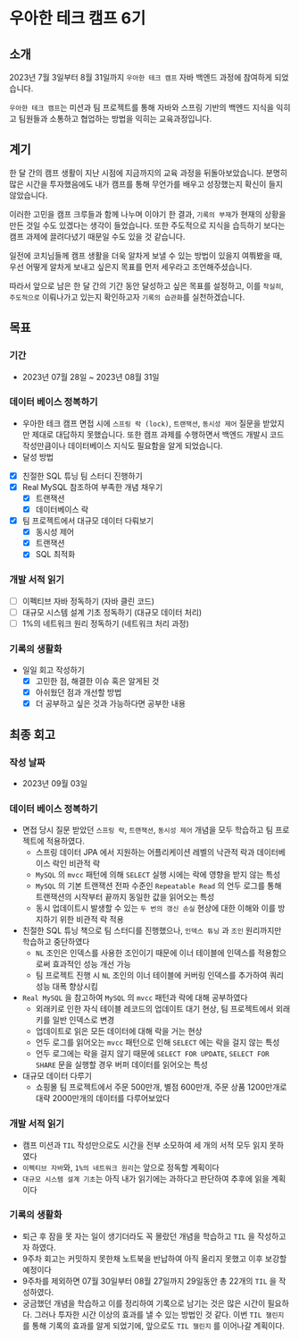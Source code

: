 # 우아한 테크 캠프 6기

## 소개
2023년 7월 3일부터 8월 31일까지 `우아한 테크 캠프` 자바 백엔드 과정에 참여하게 되었습니다.

`우아한 테크 캠프`는 미션과 팀 프로젝트를 통해 자바와 스프링 기반의 백엔드 지식을 익히고 팀원들과 소통하고 협업하는 방법을 익히는 교육과정입니다.

## 계기
한 달 간의 캠프 생활이 지난 시점에 지금까지의 교육 과정을 뒤돌아보았습니다. 분명히 많은 시간을 투자했음에도 내가 캠프를 통해 무언가를 배우고 성장했는지 확신이 들지 않았습니다.

이러한 고민을 캠프 크루들과 함께 나누며 이야기 한 결과, `기록의 부재`가 현재의 상황을 만든 것일 수도 있겠다는 생각이 들었습니다. 또한 주도적으로 지식을 습득하기 보다는 캠프 과제에 끌려다녔기 때문일 수도 있을 것 같습니다.

일전에 코치님들께 캠프 생활을 더욱 알차게 보낼 수 있는 방법이 있을지 여쭤봤을 때, 우선 어떻게 알차게 보내고 싶은지 목표를 먼저 세우라고 조언해주셨습니다.

따라서 앞으로 남은 한 달 간의 기간 동안 달성하고 싶은 목표를 설정하고, 이를 `착실히`, `주도적으로` 이뤄나가고 있는지 확인하고자 `기록의 습관화`를 실천하겠습니다.

## 목표
### 기간
- 2023년 07월 28일 ~ 2023년 08월 31일

### 데이터 베이스 정복하기
- 우아한 테크 캠프 면접 시에 `스프링 락 (lock)`, `트랜잭션`, `동시성 제어` 질문을 받았지만 제대로 대답하지 못했습니다. 또한 캠프 과제를 수행하면서 백엔드 개발시 코드 작성만큼이나 데이터베이스 지식도 필요함을 알게 되었습니다.
- 달성 방법
- [X] 친절한 SQL 튜닝 팀 스터디 진행하기
- [X] Real MySQL 참조하여 부족한 개념 채우기
  - [X] 트랜잭션
  - [X] 데이터베이스 락
- [X] 팀 프로젝트에서 대규모 데이터 다뤄보기
  - [X] 동시성 제어
  - [X] 트랜잭션
  - [X] SQL 최적화

### 개발 서적 읽기
- [ ] 이펙티브 자바 정독하기 (자바 클린 코드)
- [ ] 대규모 시스템 설계 기초 정독하기 (대규모 데이터 처리)
- [ ] 1%의 네트워크 원리 정독하기 (네트워크 처리 과정)

### 기록의 생활화
- 일일 회고 작성하기
	- [X] 고민한 점, 해결한 이슈 혹은 알게된 것
    - [X] 아쉬웠던 점과 개선할 방법
    - [X] 더 공부하고 싶은 것과 가능하다면 공부한 내용

## 최종 회고
### 작성 날짜
- 2023년 09월 03일

### 데이터 베이스 정복하기
- 면접 당시 질문 받았던 `스프링 락`, `트랜잭션`, `동시성 제어` 개념을 모두 학습하고 팀 프로젝트에 적용하였다.
  - 스프링 데이터 JPA 에서 지원하는 어플리케이션 레벨의 낙관적 락과 데이터베이스 락인 비관적 락
  - `MySQL` 의 `mvcc` 패턴에 의해 `SELECT` 실행 시에는 락에 영향을 받지 않는 특성
  - `MySQL` 의 기본 트랜잭션 전파 수준인 `Repeatable Read` 의 언두 로그를 통해 트랜잭션의 시작부터 끝까지 동일한 값을 읽어오는 특성
  - 동시 업데이트시 발생할 수 있는 `두 번의 갱신 손실` 현상에 대한 이해와 이를 방지하기 위한 비관적 락 적용
- 친절한 SQL 튜닝 책으로 팀 스터디를 진행했으나, `인덱스 튜닝` 과 `조인` 원리까지만 학습하고 중단하였다
  - `NL` 조인은 인덱스를 사용한 조인이기 때문에 이너 테이블에 인덱스를 적용함으로써 효과적인 성능 개선 가능
  - 팀 프로젝트 진행 시 `NL` 조인의 이너 테이블에 커버링 인덱스를 추가하여 쿼리 성능 대폭 향상시킴
- `Real MySQL` 을 참고하여 `MySQL` 의 `mvcc` 패턴과 락에 대해 공부하였다
  - 외래키로 인한 자식 테이블 레코드의 업데이트 대기 현상, 팀 프로젝트에서 외래키를 일반 인덱스로 변경
  - 업데이트로 읽은 모든 데이터에 대해 락을 거는 현상
  - 언두 로그를 읽어오는 `mvcc` 패턴으로 인해 `SELECT` 에는 락을 걸지 않는 특성
  - 언두 로그에는 락을 걸지 않기 때문에 `SELECT FOR UPDATE`, `SELECT FOR SHARE` 문을 실행할 경우 버퍼 데이터를 읽어오는 특성
- 대규모 데이터 다루기
  - 쇼핑몰 팀 프로젝트에서 주문 500만개, 별점 600만개, 주문 상품 1200만개로 대략 2000만개의 데이터를 다루어보았다

### 개발 서적 읽기
- 캠프 미션과 `TIL` 작성만으로도 시간을 전부 소모하여 세 개의 서적 모두 읽지 못하였다
- `이펙티브 자바`와, `1%의 네트워크 원리`는 앞으로 정독할 계획이다
- `대규모 시스템 설계 기초`는 아직 내가 읽기에는 과하다고 판단하여 추후에 읽을 계획이다

### 기록의 생활화
- 퇴근 후 잠을 못 자는 일이 생기더라도 꼭 몰랐던 개념을 학습하고 `TIL` 을 작성하고자 하였다.
- 9주차 회고는 커밋하지 못한채 노트북을 반납하여 아직 올리지 못했고 이후 보강할 예정이다
- 9주차를 제외하면 07월 30일부터 08월 27일까지 29일동안 총 22개의 `TIL` 을 작성하였다.
- 궁금했던 개념을 학습하고 이를 정리하여 기록으로 남기는 것은 많은 시간이 필요하다. 그러나 투자한 시간 이상의 효과를 낼 수 있는 방법인 것 같다. 이번 `TIL 챌린지` 를 통해 기록의 효과를 알게 되었기에, 앞으로도 `TIL 챌린지` 를 이어나갈 계획이다. 
